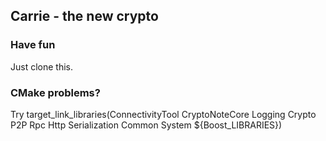 ## Carrie - the new crypto

### Have fun

Just clone this. 


### CMake problems?

Try
target_link_libraries(ConnectivityTool CryptoNoteCore Logging Crypto P2P Rpc Http Serialization Common System ${Boost_LIBRARIES})
